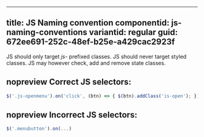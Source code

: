 ---
title: JS Naming convention
componentid: js-naming-conventions
variantid: regular
guid: 672ee691-252c-48ef-b25e-a429cac2923f
----

JS should only target _js-_ prefixed classes. JS should never target styled classes.
JS may however check, add and remove state classes.

## nopreview Correct JS selectors:
```js
$('.js-openmenu').on('click', (btn) => { $(btn).addClass('is-open'); })
```

## nopreview Incorrect JS selectors:
```js
$('.menubutton').on(...)
```
